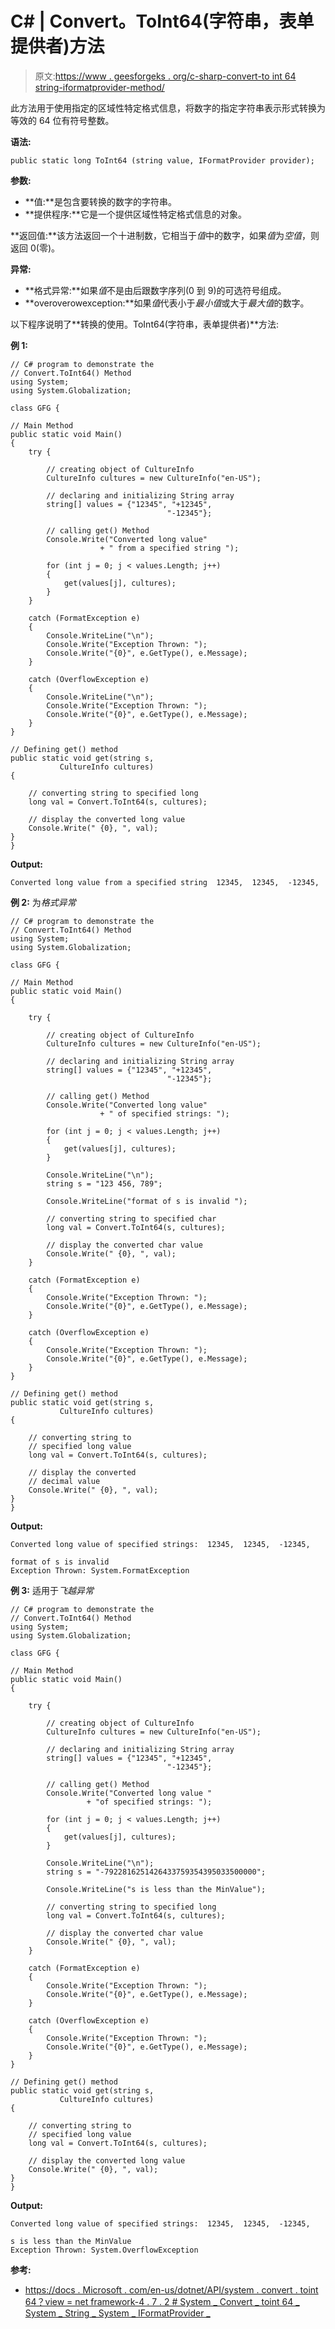 # C# | Convert。ToInt64(字符串，表单提供者)方法

> 原文:[https://www . geesforgeks . org/c-sharp-convert-to int 64 string-iformatprovider-method/](https://www.geeksforgeeks.org/c-sharp-convert-toint64string-iformatprovider-method/)

此方法用于使用指定的区域性特定格式信息，将数字的指定字符串表示形式转换为等效的 64 位有符号整数。

**语法:**

```
public static long ToInt64 (string value, IFormatProvider provider);
```

**参数:**

*   **值:**是包含要转换的数字的字符串。
*   **提供程序:**它是一个提供区域性特定格式信息的对象。

**返回值:**该方法返回一个十进制数，它相当于*值*中的数字，如果*值*为*空值*，则返回 0(零)。

**异常:**

*   **格式异常:**如果*值*不是由后跟数字序列(0 到 9)的可选符号组成。
*   **overoverowexception:**如果*值*代表小于*最小值*或大于*最大值*的数字。

以下程序说明了**转换的使用。ToInt64(字符串，表单提供者)**方法:

**例 1:**

```
// C# program to demonstrate the
// Convert.ToInt64() Method
using System;
using System.Globalization;

class GFG {

// Main Method
public static void Main()
{
    try {

        // creating object of CultureInfo
        CultureInfo cultures = new CultureInfo("en-US");

        // declaring and initializing String array
        string[] values = {"12345", "+12345",
                                   "-12345"};

        // calling get() Method
        Console.Write("Converted long value"
                    + " from a specified string ");

        for (int j = 0; j < values.Length; j++) 
        {
            get(values[j], cultures);
        }
    }

    catch (FormatException e)
    {
        Console.WriteLine("\n");
        Console.Write("Exception Thrown: ");
        Console.Write("{0}", e.GetType(), e.Message);
    }

    catch (OverflowException e)
    {
        Console.WriteLine("\n");
        Console.Write("Exception Thrown: ");
        Console.Write("{0}", e.GetType(), e.Message);
    }
}

// Defining get() method
public static void get(string s,
           CultureInfo cultures)
{

    // converting string to specified long
    long val = Convert.ToInt64(s, cultures);

    // display the converted long value
    Console.Write(" {0}, ", val);
}
}
```

**Output:**

```
Converted long value from a specified string  12345,  12345,  -12345,

```

**例 2:** 为*格式异常*

```
// C# program to demonstrate the
// Convert.ToInt64() Method
using System;
using System.Globalization;

class GFG {

// Main Method
public static void Main()
{

    try {

        // creating object of CultureInfo
        CultureInfo cultures = new CultureInfo("en-US");

        // declaring and initializing String array
        string[] values = {"12345", "+12345",
                                   "-12345"};

        // calling get() Method
        Console.Write("Converted long value"
                    + " of specified strings: ");

        for (int j = 0; j < values.Length; j++) 
        {
            get(values[j], cultures);
        }

        Console.WriteLine("\n");
        string s = "123 456, 789";

        Console.WriteLine("format of s is invalid ");

        // converting string to specified char
        long val = Convert.ToInt64(s, cultures);

        // display the converted char value
        Console.Write(" {0}, ", val);
    }

    catch (FormatException e)
    {
        Console.Write("Exception Thrown: ");
        Console.Write("{0}", e.GetType(), e.Message);
    }

    catch (OverflowException e) 
    {
        Console.Write("Exception Thrown: ");
        Console.Write("{0}", e.GetType(), e.Message);
    }
}

// Defining get() method
public static void get(string s,
           CultureInfo cultures)
{

    // converting string to
    // specified long value
    long val = Convert.ToInt64(s, cultures);

    // display the converted
    // decimal value
    Console.Write(" {0}, ", val);
}
}
```

**Output:**

```
Converted long value of specified strings:  12345,  12345,  -12345, 

format of s is invalid 
Exception Thrown: System.FormatException

```

**例 3:** 适用于*飞越异常*

```
// C# program to demonstrate the
// Convert.ToInt64() Method
using System;
using System.Globalization;

class GFG {

// Main Method
public static void Main()
{

    try {

        // creating object of CultureInfo
        CultureInfo cultures = new CultureInfo("en-US");

        // declaring and initializing String array
        string[] values = {"12345", "+12345",
                                   "-12345"};

        // calling get() Method
        Console.Write("Converted long value "
                 + "of specified strings: ");

        for (int j = 0; j < values.Length; j++)
        {
            get(values[j], cultures);
        }

        Console.WriteLine("\n");
        string s = "-7922816251426433759354395033500000";

        Console.WriteLine("s is less than the MinValue");

        // converting string to specified long
        long val = Convert.ToInt64(s, cultures);

        // display the converted char value
        Console.Write(" {0}, ", val);
    }

    catch (FormatException e)
    {
        Console.Write("Exception Thrown: ");
        Console.Write("{0}", e.GetType(), e.Message);
    }

    catch (OverflowException e) 
    {
        Console.Write("Exception Thrown: ");
        Console.Write("{0}", e.GetType(), e.Message);
    }
}

// Defining get() method
public static void get(string s,
           CultureInfo cultures)
{

    // converting string to
    // specified long value
    long val = Convert.ToInt64(s, cultures);

    // display the converted long value
    Console.Write(" {0}, ", val);
}
}
```

**Output:**

```
Converted long value of specified strings:  12345,  12345,  -12345, 

s is less than the MinValue
Exception Thrown: System.OverflowException

```

**参考:**

*   [https://docs . Microsoft . com/en-us/dotnet/API/system . convert . toint 64？view = net framework-4 . 7 . 2 # System _ Convert _ toint 64 _ System _ String _ System _ IFormatProvider _](https://docs.microsoft.com/en-us/dotnet/api/system.convert.toint64?view=netframework-4.7.2#System_Convert_ToInt64_System_String_System_IFormatProvider_)